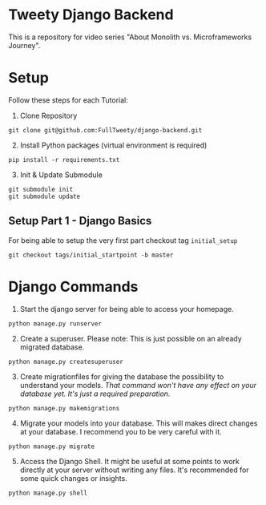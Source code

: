# Tweety Django Backend
This is a repository for video series "About Monolith vs. Microframeworks 
Journey".

# Setup
Follow these steps for each Tutorial:
1. Clone Repository
```
git clone git@github.com:FullTweety/django-backend.git
```

2. Install Python packages (virtual environment is required)
```
pip install -r requirements.txt
```

3. Init & Update Submodule
```
git submodule init
git submodule update
```

## Setup Part 1 - Django Basics
For being able to setup the very first part checkout tag `initial_setup`
```
git checkout tags/initial_startpoint -b master
```

# Django Commands
1. Start the django server for being able to access your homepage.
```
python manage.py runserver
```

2. Create a superuser. Please note: This is just possible on an already 
    migrated database.
```
python manage.py createsuperuser
```

3. Create migrationfiles for giving the database the possibility to understand
    your models. _That command won't have any effect on your database yet._
    _It's just a required preparation._

```
python manage.py makemigrations
```

4. Migrate your models into your database. This will makes direct changes at
    your database. I recommend you to be very careful with it.
```
python manage.py migrate
```

5. Access the Django Shell. It might be useful at some points to work directly
    at your server without writing any files. It's recommended for some quick
    changes or insights.
```
python manage.py shell
```
